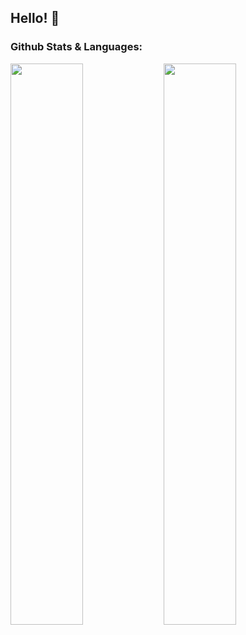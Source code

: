 ## Hello! 👋

<!--
**chyna-gvng/chyna-gvng** is a ✨ _special_ ✨ repository because its `README.md` (this file) appears on your GitHub profile.

Here are some ideas to get you started:

- 🔭 I’m currently working on ...
- 🌱 I’m currently learning ...
- 👯 I’m looking to collaborate on ...
- 🤔 I’m looking for help with ...
- 💬 Ask me about ...
- 📫 How to reach me: ...
- 😄 Pronouns: ...
- ⚡ Fun fact: ...
-->
### Github Stats & Languages:
<img align="left" width="48%" src="https://github-readme-stats.vercel.app/api?username=chyna-gvng&show_icons=true&theme=blueberry" />
<img align="left" width="48%" src="https://github-readme-stats.vercel.app/api/top-langs/?username=chyna-gvng&layout=compact&theme=blueberry" />
